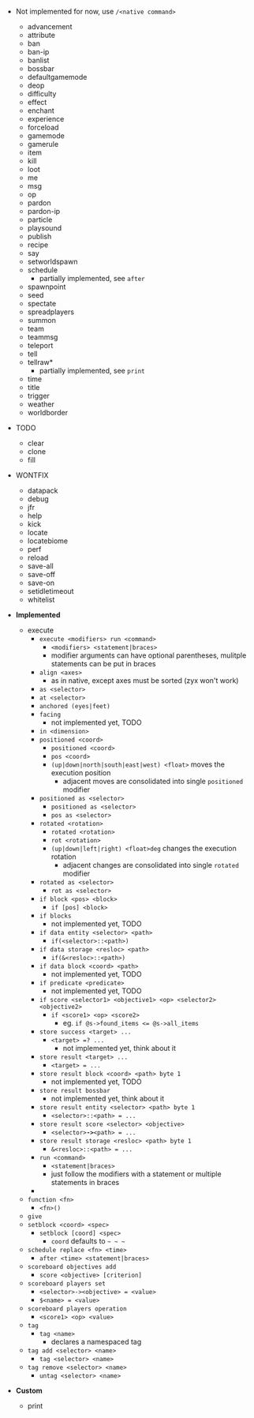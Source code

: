 * Not implemented for now, use `/<native command>`
  * advancement 
  * attribute 
  * ban
  * ban-ip
  * banlist
  * bossbar
  * defaultgamemode
  * deop
  * difficulty
  * effect
  * enchant
  * experience
  * forceload
  * gamemode
  * gamerule
  * item
  * kill
  * loot
  * me
  * msg
  * op
  * pardon
  * pardon-ip
  * particle
  * playsound
  * publish
  * recipe
  * say
  * setworldspawn
  * schedule
    * partially implemented, see `after`
  * spawnpoint
  * seed
  * spectate
  * spreadplayers
  * summon
  * team
  * teammsg
  * teleport
  * tell
  * tellraw*
    * partially implemented, see `print`
  * time
  * title
  * trigger
  * weather
  * worldborder
  
* TODO
  * clear
  * clone
  * fill
* WONTFIX
  * datapack
  * debug
  * jfr
  * help
  * kick
  * locate
  * locatebiome
  * perf
  * reload
  * save-all
  * save-off
  * save-on
  * setidletimeout
  * whitelist
* **Implemented**
  * execute
    * `execute <modifiers> run <command>`
      * `<modifiers> <statement|braces>`
      * modifier arguments can have optional parentheses, mulitple statements can be put in braces
    * `align <axes>`
      * as in native, except axes must be sorted (zyx won't work)
    * `as <selector>`
    * `at <selector>`
    * `anchored (eyes|feet)`
    * `facing` 
      * not implemented yet, TODO
    * `in <dimension>`
    * `positioned <coord>`
      * `positioned <coord>`
      * `pos <coord>`
      * `(up|down|north|south|east|west) <float>` moves the execution position
        * adjacent moves are consolidated into single `positioned` modifier
    * `positioned as <selector>`
      * `positioned as <selector>`
      * `pos as <selector>`
    * `rotated <rotation>`
      * `rotated <rotation>`
      * `rot <rotation>`
      * `(up|down|left|right) <float>deg` changes the execution rotation
        * adjacent changes are consolidated into single `rotated` modifier
    * `rotated as <selector>`
      * `rot as <selector>`
    * `if block <pos> <block>`
      * `if [pos] <block>`
    * `if blocks` 
      * not implemented yet, TODO
    * `if data entity <selector> <path>`
      * `if(<selector>::<path>)`
    * `if data storage <resloc> <path>`
      * `if(&<resloc>::<path>)`
    * `if data block <coord> <path>`
      * not implemented yet, TODO
    * `if predicate <predicate>`
      * not implemented yet, TODO
    * `if score <selector1> <objective1> <op> <selector2> <objective2>`
      * `if <score1> <op> <score2>`
        * eg. `if @s->found_items <= @s->all_items`
    * `store success <target> ...` 
      * `<target> =? ...`
        * not implemented yet, think about it
    * `store result <target> ...` 
      * `<target> = ...`
    * `store result block <coord> <path> byte 1` 
      * not implemented yet, TODO
    * `store result bossbar` 
      * not implemented yet, think about it
    * `store result entity <selector> <path> byte 1`
      * `<selector>::<path> = ...`
    * `store result score <selector> <objective>`
      * `<selector>`**`->`**`<path> = ...`
    * `store result storage <resloc> <path> byte 1`
      * `&<resloc>::<path> = ...`
    * `run <command>`
      * `<statement|braces>`
      * just follow the modifiers with a statement or multiple statements in braces
    * 
  * `function <fn>`
    * `<fn>()`
  * `give`
  * `setblock <coord> <spec>`
    * `setblock [coord] <spec>`
      * `coord` defaults to `~ ~ ~`
  * `schedule replace <fn> <time> `
    * `after <time> <statement|braces>` 
  * `scoreboard objectives add `
    * `score <objective> [criterion]`
  * `scoreboard players set `
    * `<selector>-><objective> = <value>`
    * `$<name> = <value>`
  * `scoreboard players operation`
    * `<score1> <op> <value>`
  * `tag`
    * `tag <name>` 
      * declares a namespaced tag
  * `tag add <selector> <name>`
    * `tag <selector> <name> `
  * `tag remove <selector> <name>`
    * `untag <selector> <name> `
* **Custom**
  * print
